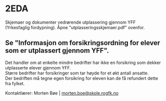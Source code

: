 # 2EDA
Skjemaer og dokumenter vedrørende utplassering gjennom YFF (Yrkesfaglig fordypning).
Åpne "utplasseringsskjemaer.pdf" ovenfor.


## Se "Informasjon om forsikringsordning for elever som er utplassert gjennom YFF".
Det handler om at enkelte mindre bedrifter har ikke en forsikring som dekker utplasserte elever gjennom YFF. <br/>
Større bedrifter har forsikringer som tar høyde for et økt antall ansatte. <br/>
Der bedriften må tegne egen forsikring for eleven kan de få refundert dette fra fylket.


Kontaktlærer: Morten Bøe 
| morten.boe@skole.rogfk.no 
